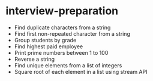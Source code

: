 # interview-preparation

- Find duplicate characters from a string
- Find first non-repeated character from a string
- Group students by grade
- Find highest paid employee
- Print prime numbers between 1 to 100
- Reverse a string
- Find unique elements from a list of integers
- Square root of each element in a list using stream API 
